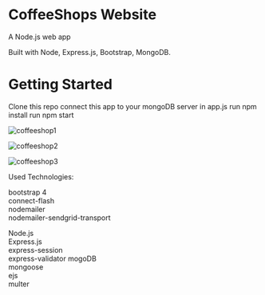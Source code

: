 # CoffeeShops Website
A Node.js web app

Built with Node, Express.js, Bootstrap, MongoDB.

# Getting Started
Clone this repo
connect this app to your mongoDB server in app.js
run npm install
run npm start

![coffeeshop1](https://user-images.githubusercontent.com/64751116/101290267-8533c600-381a-11eb-9631-bacd3a69084c.png)

![coffeeshop2](https://user-images.githubusercontent.com/64751116/101290290-a7c5df00-381a-11eb-9118-524050853da6.png)

![coffeeshop3](https://user-images.githubusercontent.com/64751116/101290313-cfb54280-381a-11eb-9fde-76b5c244fb97.png)

Used Technologies:


bootstrap 4\
connect-flash\
nodemailer\
nodemailer-sendgrid-transport

Node.js\
Express.js\
express-session\
express-validator
mogoDB\
mongoose\
ejs\
multer
